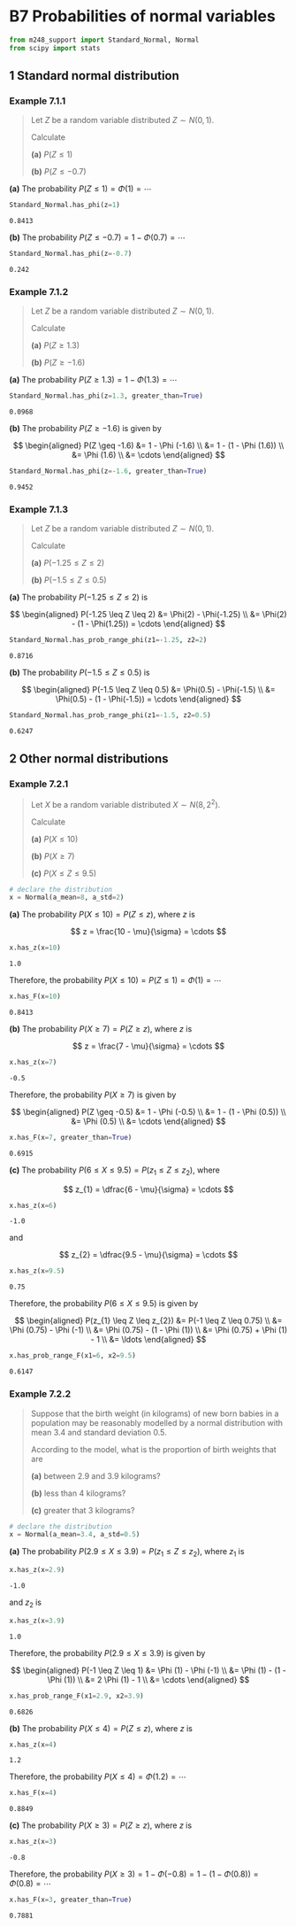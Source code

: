# B7 Probabilities of normal variables

```python
from m248_support import Standard_Normal, Normal
from scipy import stats
```

## 1 Standard normal distribution

### Example 7.1.1

> Let $Z$ be a random variable distributed $Z \sim N(0,1)$.
>
> Calculate
>
> **(a)** $P(Z \leq 1)$
>
> **(b)** $P(Z \leq -0.7)$

**(a)** The probability $P(Z \leq 1) = \Phi (1) = \cdots$

```python
Standard_Normal.has_phi(z=1)
```

```
0.8413
```

**(b)** The probability $P(Z \leq -0.7) = 1 - \Phi (0.7) = \cdots$

```python
Standard_Normal.has_phi(z=-0.7)
```

```
0.242
```

### Example 7.1.2

> Let $Z$ be a random variable distributed $Z \sim N(0,1)$.
>
> Calculate
>
> **(a)** $P(Z \geq 1.3)$
>
> **(b)** $P(Z \geq -1.6)$

**(a)** The probability $P(Z \geq 1.3) = 1 - \Phi (1.3) = \cdots$

```python
Standard_Normal.has_phi(z=1.3, greater_than=True)
```

```
0.0968
```

**(b)** The probability $P(Z \geq -1.6)$ is given by

$$
\begin{aligned}
P(Z \geq -1.6) &= 1 - \Phi (-1.6) \\
  &= 1 - (1 - \Phi (1.6)) \\
  &= \Phi (1.6) \\
  &= \cdots
\end{aligned}
$$

```python
Standard_Normal.has_phi(z=-1.6, greater_than=True)
```

```
0.9452
```

### Example 7.1.3

> Let $Z$ be a random variable distributed $Z \sim N(0,1)$.
>
> Calculate
>
> **(a)** $P(-1.25 \leq Z \leq 2)$
>
> **(b)** $P(-1.5 \leq Z \leq 0.5)$

**(a)** The probability $P(-1.25 \leq Z \leq 2)$ is

$$
\begin{aligned}
P(-1.25 \leq Z \leq 2) &= \Phi(2) - \Phi(-1.25) \\
  &= \Phi(2) - (1 - \Phi(1.25)) = \cdots
\end{aligned}
$$

```python
Standard_Normal.has_prob_range_phi(z1=-1.25, z2=2)
```

```
0.8716
```

**(b)** The probability $P(-1.5 \leq Z \leq 0.5)$ is

$$
\begin{aligned}
P(-1.5 \leq Z \leq 0.5) &= \Phi(0.5) - \Phi(-1.5) \\
  &= \Phi(0.5) - (1 - \Phi(-1.5)) = \cdots
\end{aligned}
$$

```python
Standard_Normal.has_prob_range_phi(z1=-1.5, z2=0.5)
```

```
0.6247
```

## 2 Other normal distributions

### Example 7.2.1

> Let $X$ be a random variable distributed $X \sim N(8,2^{2})$.
>
> Calculate
>
> **(a)** $P(X \leq 10)$
>
> **(b)** $P(X \geq 7)$
>
> **(c)** $P(X \leq Z \leq 9.5)$

```python
# declare the distribution
x = Normal(a_mean=8, a_std=2)
```

**(a)** The probability $P(X \leq 10) = P(Z \leq z)$, where $z$ is

$$
z = \frac{10 - \mu}{\sigma} = \cdots
$$

```python
x.has_z(x=10)
```

```
1.0
```

Therefore, the probability $P(X \leq 10) = P(Z \leq 1) = \Phi (1) = \cdots$

```python
x.has_F(x=10)
```

```
0.8413
```

**(b)** The probability $P(X \geq 7) = P(Z \geq z)$, where $z$ is

$$
z = \frac{7 - \mu}{\sigma} = \cdots
$$

```python
x.has_z(x=7)
```

```
-0.5
```

Therefore, the probability $P(X \geq 7)$ is given by

$$
\begin{aligned}
P(Z \geq -0.5) &= 1 - \Phi (-0.5) \\
  &= 1 - (1 - \Phi (0.5)) \\
  &= \Phi (0.5) \\
  &= \cdots
\end{aligned}
$$

```python
x.has_F(x=7, greater_than=True)
```

```
0.6915
```

**(c)** The probability $P(6 \leq X \leq 9.5) = P(z_{1} \leq Z \leq z_{2})$, where

$$
z_{1} = \dfrac{6 - \mu}{\sigma} = \cdots
$$

```python
x.has_z(x=6)
```

```
-1.0
```

and

$$
z_{2} = \dfrac{9.5 - \mu}{\sigma} = \cdots
$$

```python
x.has_z(x=9.5)
```

```
0.75
```

Therefore, the probability $P(6 \leq X \leq 9.5)$ is given by

$$
\begin{aligned}
P(z_{1} \leq Z \leq z_{2}) &= P(-1 \leq Z \leq 0.75) \\
  &= \Phi (0.75) - \Phi (-1) \\
  &= \Phi (0.75) - (1 - \Phi (1)) \\
  &= \Phi (0.75) + \Phi (1) - 1 \\
  &= \ldots
\end{aligned}
$$

```python
x.has_prob_range_F(x1=6, x2=9.5)
```

```
0.6147
```

### Example 7.2.2

> Suppose that the birth weight (in kilograms) of new born babies in a population may be reasonably modelled by a normal distribution with mean 3.4 and standard deviation 0.5.
>
> According to the model, what is the proportion of birth weights that are
>
> **(a)** between 2.9 and 3.9 kilograms?
>
> **(b)** less than 4 kilograms?
>
> **(c)** greater that 3 kilograms?

```python
# declare the distribution
x = Normal(a_mean=3.4, a_std=0.5)
```

**(a)** The probability $P(2.9 \leq X \leq 3.9) = P(z_{1} \leq Z \leq z_{2})$, where $z_{1}$ is

```python
x.has_z(x=2.9)
```

```
-1.0
```

and $z_{2}$ is

```python
x.has_z(x=3.9)
```

```
1.0
```

Therefore, the probability $P(2.9 \leq X \leq 3.9)$ is given by

$$
\begin{aligned}
P(-1 \leq Z \leq 1) &= \Phi (1) - \Phi (-1) \\
  &= \Phi (1) - (1 - \Phi (1)) \\
  &= 2 \Phi (1) - 1 \\
  &= \cdots
\end{aligned}
$$

```python
x.has_prob_range_F(x1=2.9, x2=3.9)
```

```
0.6826
```

**(b)** The probability $P(X \leq 4) = P(Z \leq z)$, where $z$ is

```python
x.has_z(x=4)
```

```
1.2
```

Therefore, the probability $P(X \leq 4) = \Phi (1.2) = \cdots$

```python
x.has_F(x=4)
```

```
0.8849
```

**(c)** The probability $P(X \geq 3) = P(Z \geq z)$, where $z$ is

```python
x.has_z(x=3)
```

```
-0.8
```

Therefore, the probability $P(X \geq 3) = 1 - \Phi (-0.8) = 1 - (1 - \Phi (0.8)) = \Phi (0.8) = \cdots$

```python
x.has_F(x=3, greater_than=True)
```

```
0.7881
```
